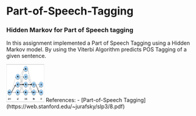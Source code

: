 # Part-of-Speech-Tagging
### Hidden Markov for Part of Speech tagging

In this assignment implemented a Part of Speech Tagging using a Hidden Markov model.
By using the Viterbi Algorithm predicts POS Tagging of a given sentence.


<img src="https://github.com/morkertis/Part-of-Speech-Tagging/blob/master/Viterbi.png" width="100" height="100">
References:
- [Part-of-Speech Tagging](https://web.stanford.edu/~jurafsky/slp3/8.pdf)


